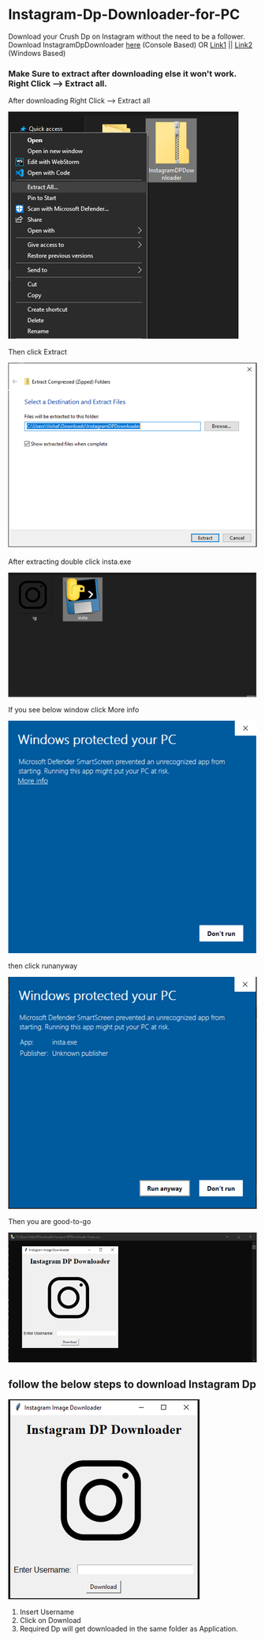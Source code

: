 # Instagram-Dp-Downloader-for-PC

Download your Crush Dp on Instagram without the need to be a follower.
Download InstagramDpDownloader [here](https://github.com/iamvsz/MyFiles/raw/main/InstagramDPDownloader.zip) (Console Based)
OR 
[Link1](https://github.com/iamvsz/MyFiles/raw/main/Instagram-DP-Downloader-Windows.zip)   || 
[Link2](https://github.com/iamvsz/MyFiles/raw/main/Instagram-Dp-Downloader-WindowsBased.zip) (Windows Based)

### Make Sure to extract after downloading else it won't work. Right Click --> Extract all.

After downloading Right Click --> Extract all


![Instagram Dp Downloader Extract all](https://raw.githubusercontent.com/iamvsz/MyFiles/main/Instagram-Dp-Downloader-for-PC%20Readme/Extract%20all.png)


Then click Extract



![Instagram Dp Downloader Extract](https://raw.githubusercontent.com/iamvsz/MyFiles/main/Instagram-Dp-Downloader-for-PC%20Readme/extract.png)



After extracting double click insta.exe



![Instagram Dp Downloader double click](https://raw.githubusercontent.com/iamvsz/MyFiles/main/Instagram-Dp-Downloader-for-PC%20Readme/doubleclick.png)



If you see below window click More info



![Instagram Dp Downloader MoreInfo](https://raw.githubusercontent.com/iamvsz/MyFiles/main/Instagram-Dp-Downloader-for-PC%20Readme/moreinfo.png)



then click runanyway



![Instagram Dp Downloader runanyway](https://raw.githubusercontent.com/iamvsz/MyFiles/main/Instagram-Dp-Downloader-for-PC%20Readme/runanywaay.png)



Then you are good-to-go


![Instagram Dp Downloader goodtogo](https://raw.githubusercontent.com/iamvsz/MyFiles/main/Instagram-Dp-Downloader-for-PC%20Readme/goodtogo.png)


## follow the below steps to download Instagram Dp


![Instagram Dp Downloader Interface](https://raw.githubusercontent.com/iamvsz/MyFiles/main/Instagram-Dp-Downloader-for-PC%20Readme/Instagram%20Dp%20Downloader.png)  

1. Insert Username
2. Click on Download
3. Required Dp will get downloaded in the same folder as Application.


